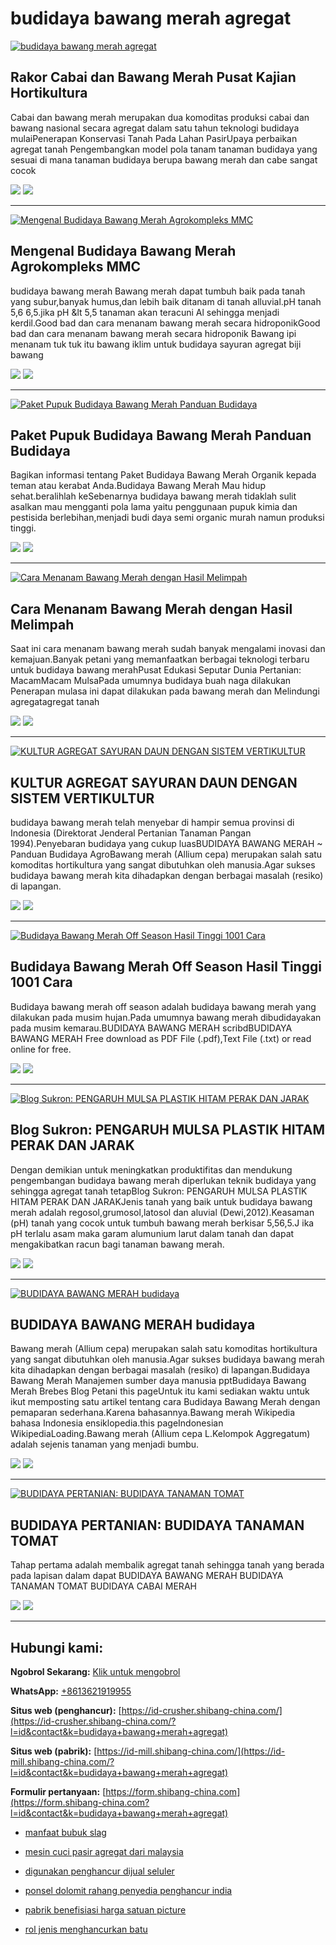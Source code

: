 # budidaya bawang merah agregat

<a href="https://swt.shibang-china.com/?l=id&img&k=budidaya+bawang+merah+agregat" target="_blank">![budidaya bawang merah agregat](http://static.shibang-china.com/all-800x300/421.jpg)</a>

## Rakor Cabai dan Bawang Merah Pusat Kajian Hortikultura
Cabai dan bawang merah merupakan dua komoditas produksi cabai dan bawang nasional secara agregat dalam satu tahun teknologi budidaya mulaiPenerapan Konservasi Tanah Pada Lahan PasirUpaya perbaikan agregat tanah Pengembangkan model pola tanam tanaman budidaya yang sesuai di mana tanaman budidaya berupa bawang merah dan cabe sangat cocok


<a href="https://whatsapp.shibangsoft.com/WhatsApp.php" target="_blank" title="WhatsApp">![](http://static.shibang-china.com/icon/whatsapp.png)</a> <a href="https://swt.shibang-china.com/?l=id&icon&k=budidaya+bawang+merah+agregat" target="_blank">![](http://static.shibang-china.com/icon/chat-id.png)</a>

---

<a href="https://swt.shibang-china.com/?l=id&img&k=budidaya+bawang+merah+agregat" target="_blank">![Mengenal Budidaya Bawang Merah Agrokompleks MMC](http://static.shibang-china.com/all-800x300/1067.jpg)</a>

## Mengenal Budidaya Bawang Merah Agrokompleks MMC
budidaya bawang merah Bawang merah dapat tumbuh baik pada tanah yang subur,banyak humus,dan lebih baik ditanam di tanah alluvial.pH tanah 5,6 6,5.jika pH &lt 5,5 tanaman akan teracuni Al sehingga menjadi kerdil.Good bad dan cara menanam bawang merah secara hidroponikGood bad dan cara menanam bawang merah secara hidroponik Bawang ipi menanam tuk tuk itu bawang iklim untuk budidaya sayuran agregat biji bawang


<a href="https://whatsapp.shibangsoft.com/WhatsApp.php" target="_blank" title="WhatsApp">![](http://static.shibang-china.com/icon/whatsapp.png)</a> <a href="https://swt.shibang-china.com/?l=id&icon&k=budidaya+bawang+merah+agregat" target="_blank">![](http://static.shibang-china.com/icon/chat-id.png)</a>

---

<a href="https://swt.shibang-china.com/?l=id&img&k=budidaya+bawang+merah+agregat" target="_blank">![Paket Pupuk Budidaya Bawang Merah Panduan Budidaya](http://static.shibang-china.com/all-800x300/965.jpg)</a>

## Paket Pupuk Budidaya Bawang Merah Panduan Budidaya
Bagikan informasi tentang Paket Budidaya Bawang Merah Organik kepada teman atau kerabat Anda.Budidaya Bawang Merah Mau hidup sehat.beralihlah keSebenarnya budidaya bawang merah tidaklah sulit asalkan mau mengganti pola lama yaitu penggunaan pupuk kimia dan pestisida berlebihan,menjadi budi daya semi organic murah namun produksi tinggi.


<a href="https://whatsapp.shibangsoft.com/WhatsApp.php" target="_blank" title="WhatsApp">![](http://static.shibang-china.com/icon/whatsapp.png)</a> <a href="https://swt.shibang-china.com/?l=id&icon&k=budidaya+bawang+merah+agregat" target="_blank">![](http://static.shibang-china.com/icon/chat-id.png)</a>

---

<a href="https://swt.shibang-china.com/?l=id&img&k=budidaya+bawang+merah+agregat" target="_blank">![Cara Menanam Bawang Merah dengan Hasil Melimpah](http://static.shibang-china.com/all-800x300/183.jpg)</a>

## Cara Menanam Bawang Merah dengan Hasil Melimpah
Saat ini cara menanam bawang merah sudah banyak mengalami inovasi dan kemajuan.Banyak petani yang memanfaatkan berbagai teknologi terbaru untuk budidaya bawang merahPusat Edukasi Seputar Dunia Pertanian: MacamMacam MulsaPada umumnya budidaya buah naga dilakukan Penerapan mulasa ini dapat dilakukan pada bawang merah dan Melindungi agregatagregat tanah


<a href="https://whatsapp.shibangsoft.com/WhatsApp.php" target="_blank" title="WhatsApp">![](http://static.shibang-china.com/icon/whatsapp.png)</a> <a href="https://swt.shibang-china.com/?l=id&icon&k=budidaya+bawang+merah+agregat" target="_blank">![](http://static.shibang-china.com/icon/chat-id.png)</a>

---

<a href="https://swt.shibang-china.com/?l=id&img&k=budidaya+bawang+merah+agregat" target="_blank">![KULTUR AGREGAT SAYURAN DAUN DENGAN SISTEM VERTIKULTUR](http://static.shibang-china.com/all-800x300/1509.jpg)</a>

## KULTUR AGREGAT SAYURAN DAUN DENGAN SISTEM VERTIKULTUR
budidaya bawang merah telah menyebar di hampir semua provinsi di Indonesia (Direktorat Jenderal Pertanian Tanaman Pangan 1994).Penyebaran budidaya yang cukup luasBUDIDAYA BAWANG MERAH ~ Panduan Budidaya AgroBawang merah (Allium cepa) merupakan salah satu komoditas hortikultura yang sangat dibutuhkan oleh manusia.Agar sukses budidaya bawang merah kita dihadapkan dengan berbagai masalah (resiko) di lapangan.


<a href="https://whatsapp.shibangsoft.com/WhatsApp.php" target="_blank" title="WhatsApp">![](http://static.shibang-china.com/icon/whatsapp.png)</a> <a href="https://swt.shibang-china.com/?l=id&icon&k=budidaya+bawang+merah+agregat" target="_blank">![](http://static.shibang-china.com/icon/chat-id.png)</a>

---

<a href="https://swt.shibang-china.com/?l=id&img&k=budidaya+bawang+merah+agregat" target="_blank">![Budidaya Bawang Merah Off Season Hasil Tinggi 1001 Cara](http://static.shibang-china.com/all-800x300/1315.jpg)</a>

## Budidaya Bawang Merah Off Season Hasil Tinggi 1001 Cara
Budidaya bawang merah off season adalah budidaya bawang merah yang dilakukan pada musim hujan.Pada umumnya bawang merah dibudidayakan pada musim kemarau.BUDIDAYA BAWANG MERAH scribdBUDIDAYA BAWANG MERAH Free download as PDF File (.pdf),Text File (.txt) or read online for free.


<a href="https://whatsapp.shibangsoft.com/WhatsApp.php" target="_blank" title="WhatsApp">![](http://static.shibang-china.com/icon/whatsapp.png)</a> <a href="https://swt.shibang-china.com/?l=id&icon&k=budidaya+bawang+merah+agregat" target="_blank">![](http://static.shibang-china.com/icon/chat-id.png)</a>

---

<a href="https://swt.shibang-china.com/?l=id&img&k=budidaya+bawang+merah+agregat" target="_blank">![Blog Sukron: PENGARUH MULSA PLASTIK HITAM PERAK DAN JARAK](http://static.shibang-china.com/all-800x300/971.jpg)</a>

## Blog Sukron: PENGARUH MULSA PLASTIK HITAM PERAK DAN JARAK
Dengan demikian untuk meningkatkan produktifitas dan mendukung pengembangan budidaya bawang merah diperlukan teknik budidaya yang sehingga agregat tanah tetapBlog Sukron: PENGARUH MULSA PLASTIK HITAM PERAK DAN JARAKJenis tanah yang baik untuk budidaya bawang merah adalah regosol,grumosol,latosol dan aluvial (Dewi,2012).Keasaman (pH) tanah yang cocok untuk tumbuh bawang merah berkisar 5,56,5.J ika pH terlalu asam maka garam alumunium larut dalam tanah dan dapat mengakibatkan racun bagi tanaman bawang merah.


<a href="https://whatsapp.shibangsoft.com/WhatsApp.php" target="_blank" title="WhatsApp">![](http://static.shibang-china.com/icon/whatsapp.png)</a> <a href="https://swt.shibang-china.com/?l=id&icon&k=budidaya+bawang+merah+agregat" target="_blank">![](http://static.shibang-china.com/icon/chat-id.png)</a>

---

<a href="https://swt.shibang-china.com/?l=id&img&k=budidaya+bawang+merah+agregat" target="_blank">![BUDIDAYA BAWANG MERAH budidaya](http://static.shibang-china.com/all-800x300/1525.jpg)</a>

## BUDIDAYA BAWANG MERAH budidaya
Bawang merah (Allium cepa) merupakan salah satu komoditas hortikultura yang sangat dibutuhkan oleh manusia.Agar sukses budidaya bawang merah kita dihadapkan dengan berbagai masalah (resiko) di lapangan.Budidaya Bawang Merah Manajemen sumber daya manusia pptBudidaya Bawang Merah Brebes Blog Petani this pageUntuk itu kami sediakan waktu untuk ikut memposting satu artikel tentang cara Budidaya Bawang Merah dengan pemaparan sederhana.Karena bahasannya.Bawang merah Wikipedia bahasa Indonesia ensiklopedia.this pageIndonesian WikipediaLoading.Bawang merah (Allium cepa L.Kelompok Aggregatum) adalah sejenis tanaman yang menjadi bumbu.


<a href="https://whatsapp.shibangsoft.com/WhatsApp.php" target="_blank" title="WhatsApp">![](http://static.shibang-china.com/icon/whatsapp.png)</a> <a href="https://swt.shibang-china.com/?l=id&icon&k=budidaya+bawang+merah+agregat" target="_blank">![](http://static.shibang-china.com/icon/chat-id.png)</a>

---

<a href="https://swt.shibang-china.com/?l=id&img&k=budidaya+bawang+merah+agregat" target="_blank">![BUDIDAYA PERTANIAN: BUDIDAYA TANAMAN TOMAT](http://static.shibang-china.com/all-800x300/1269.jpg)</a>

## BUDIDAYA PERTANIAN: BUDIDAYA TANAMAN TOMAT
Tahap pertama adalah membalik agregat tanah sehingga tanah yang berada pada lapisan dalam dapat BUDIDAYA BAWANG MERAH BUDIDAYA TANAMAN TOMAT BUDIDAYA CABAI MERAH

<a href="https://whatsapp.shibangsoft.com/WhatsApp.php" target="_blank" title="WhatsApp">![](http://static.shibang-china.com/icon/whatsapp.png)</a> <a href="https://swt.shibang-china.com/?l=id&icon&k=budidaya+bawang+merah+agregat" target="_blank">![](http://static.shibang-china.com/icon/chat-id.png)</a>

---
## Hubungi kami:

**Ngobrol Sekarang:** [Klik untuk mengobrol](https://swt.shibang-china.com?l=id&contact&k=budidaya+bawang+merah+agregat)

**WhatsApp:**  [+8613621919955](https://whatsapp.shibangsoft.com/WhatsApp.php)

**Situs web (penghancur):** [https://id-crusher.shibang-china.com/](https://id-crusher.shibang-china.com/?l=id&contact&k=budidaya+bawang+merah+agregat)

**Situs web (pabrik):** [https://id-mill.shibang-china.com/](https://id-mill.shibang-china.com/?l=id&contact&k=budidaya+bawang+merah+agregat)

**Formulir pertanyaan:** [https://form.shibang-china.com](https://form.shibang-china.com?l=id&contact&k=budidaya+bawang+merah+agregat)

* [manfaat bubuk slag](../38/manfaat%20bubuk%20slag.md)

* [mesin cuci pasir agregat dari malaysia](../38/mesin%20cuci%20pasir%20agregat%20dari%20malaysia.md)

* [digunakan penghancur dijual seluler](../31/digunakan%20penghancur%20dijual%20seluler.md)

* [ponsel dolomit rahang penyedia penghancur india](../39/ponsel%20dolomit%20rahang%20penyedia%20penghancur%20india.md)

* [pabrik benefisiasi harga satuan picture](../34/pabrik%20benefisiasi%20harga%20satuan%20picture.md)

* [rol jenis menghancurkan batu](../34/rol%20jenis%20menghancurkan%20batu.md)
